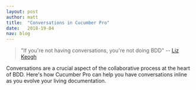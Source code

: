 ```yaml
---
layout: post
author: matt
title:  "Conversations in Cucumber Pro"
date:   2018-19-04
nav: blog
---
```


> "If you're not having conversations, you're not doing BDD" -- [Liz Keogh](https://lizkeogh.com/)

Conversations are a crucial aspect of the collaborative process at the heart of BDD. Here's how Cucumber Pro can help you have conversations inline as you evolve your living documentation.

<script src="https://fast.wistia.com/embed/medias/jp6neo97gp.jsonp" async></script><script src="https://fast.wistia.com/assets/external/E-v1.js" async></script><div class="wistia_responsive_padding" style="padding:56.25% 0 28px 0;position:relative;"><div class="wistia_responsive_wrapper" style="height:100%;left:0;position:absolute;top:0;width:100%;"><div class="wistia_embed wistia_async_jp6neo97gp videoFoam=true" style="height:100%;position:relative;width:100%"><div class="wistia_swatch" style="background:#000;height:100%;left:0;opacity:0;overflow:hidden;position:absolute;top:0;transition:opacity 200ms;width:100%;"><img src="https://fast.wistia.com/embed/medias/jp6neo97gp/swatch" style="filter:blur(5px);height:100%;object-fit:contain;width:100%;" alt="" onload="this.parentNode.style.opacity=1;" /></div></div></div></div>
